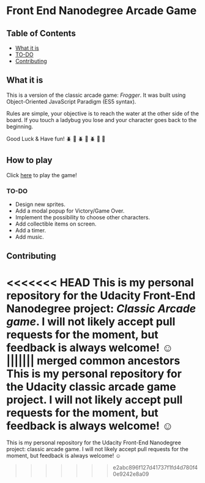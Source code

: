# Front End Nanodegree Arcade Game

## Table of Contents
* [What it is](#what-is)
* [TO-DO](#to-do)
* [Contributing](#contributing)

## What it is

This is a version of the classic arcade game: *Frogger*. It was built using Object-Oriented JavaScript Paradigm (ES5 syntax).

Rules are simple, your objective is to reach the water at the other side of the board. If you touch a ladybug you lose and your character goes back to the beginning.

Good Luck & Have fun! :beetle: :leaves: :beetle: :leaves: :beetle: :ocean: :sparkler:

## How to play

Click [here]( https://mechaphysis.github.io/frontend-arcade-game/) to play the game!

### TO-DO

* Design new sprites.
* Add a modal popup for Victory/Game Over.
* Implement the possibility to choose other characters.
* Add collectible items on screen.
* Add a timer.
* Add music.


## Contributing

<<<<<<< HEAD
This is my personal repository for the Udacity  Front-End Nanodegree project: _Classic Arcade game_. I will not likely accept pull requests for the moment, but feedback is always welcome! :relaxed:
||||||| merged common ancestors
This is my personal repository for the Udacity classic arcade game project. I will not likely accept pull requests for the moment, but feedback is always welcome! :relaxed:
=======
This is my personal repository for the Udacity  Front-End Nanodegree project: classic arcade game. I will not likely accept pull requests for the moment, but feedback is always welcome! :relaxed:
>>>>>>> e2abc896f127d41737f1fd4d780f40e9242e8a09
